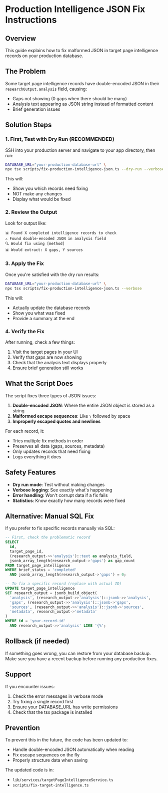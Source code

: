# Production Intelligence JSON Fix Instructions

## Overview
This guide explains how to fix malformed JSON in target page intelligence records on your production database.

## The Problem
Some target page intelligence records have double-encoded JSON in their `researchOutput.analysis` field, causing:
- Gaps not showing (0 gaps when there should be many)
- Analysis text appearing as JSON string instead of formatted content
- Brief generation issues

## Solution Steps

### 1. First, Test with Dry Run (RECOMMENDED)

SSH into your production server and navigate to your app directory, then run:

```bash
DATABASE_URL="your-production-database-url" \
npx tsx scripts/fix-production-intelligence-json.ts --dry-run --verbose
```

This will:
- Show you which records need fixing
- NOT make any changes
- Display what would be fixed

### 2. Review the Output

Look for output like:
```
📊 Found X completed intelligence records to check
⚠️ Found double-encoded JSON in analysis field
🔍 Would fix using [method]
📊 Would extract: X gaps, Y sources
```

### 3. Apply the Fix

Once you're satisfied with the dry run results:

```bash
DATABASE_URL="your-production-database-url" \
npx tsx scripts/fix-production-intelligence-json.ts --verbose
```

This will:
- Actually update the database records
- Show you what was fixed
- Provide a summary at the end

### 4. Verify the Fix

After running, check a few things:

1. Visit the target pages in your UI
2. Verify that gaps are now showing
3. Check that the analysis text displays properly
4. Ensure brief generation still works

## What the Script Does

The script fixes three types of JSON issues:

1. **Double-encoded JSON**: Where the entire JSON object is stored as a string
2. **Malformed escape sequences**: Like `\` followed by space
3. **Improperly escaped quotes and newlines**

For each record, it:
- Tries multiple fix methods in order
- Preserves all data (gaps, sources, metadata)
- Only updates records that need fixing
- Logs everything it does

## Safety Features

- **Dry run mode**: Test without making changes
- **Verbose logging**: See exactly what's happening
- **Error handling**: Won't corrupt data if a fix fails
- **Statistics**: Know exactly how many records were fixed

## Alternative: Manual SQL Fix

If you prefer to fix specific records manually via SQL:

```sql
-- First, check the problematic record
SELECT 
  id,
  target_page_id,
  (research_output->>'analysis')::text as analysis_field,
  jsonb_array_length(research_output->'gaps') as gap_count
FROM target_page_intelligence
WHERE brief_status = 'completed'
  AND jsonb_array_length(research_output->'gaps') = 0;

-- To fix a specific record (replace with actual ID)
UPDATE target_page_intelligence
SET research_output = jsonb_build_object(
  'analysis', (research_output->>'analysis')::jsonb->>'analysis',
  'gaps', (research_output->>'analysis')::jsonb->'gaps',
  'sources', (research_output->>'analysis')::jsonb->'sources',
  'metadata', research_output->'metadata'
)
WHERE id = 'your-record-id'
  AND research_output->>'analysis' LIKE '{%';
```

## Rollback (if needed)

If something goes wrong, you can restore from your database backup. Make sure you have a recent backup before running any production fixes.

## Support

If you encounter issues:
1. Check the error messages in verbose mode
2. Try fixing a single record first
3. Ensure your DATABASE_URL has write permissions
4. Check that the tsx package is installed

## Prevention

To prevent this in the future, the code has been updated to:
- Handle double-encoded JSON automatically when reading
- Fix escape sequences on the fly
- Properly structure data when saving

The updated code is in:
- `lib/services/targetPageIntelligenceService.ts`
- `scripts/fix-target-intelligence.ts`